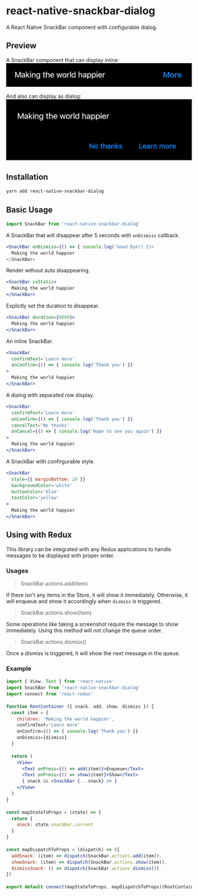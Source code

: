 # react-native-snackbar-dialog

A React Native SnackBar component with configurable dialog.

## Preview

A SnackBar component that can display inline: <br />
![Inline Mode](./docs/inline.png)

And also can display as dialog: <br />
![Flat Mode](./docs/flat.png)

## Installation

```sh
yarn add react-native-snackbar-dialog
```

## Basic Usage

```javascript
import SnackBar from 'react-native-snackbar-dialog'
```

A SnackBar that will disappear after 5 seconds with `onDismiss` callback.
```jsx
<SnackBar onDismiss={() => { console.log('Good Bye!) }}>
  Making the world happier
</SnackBar>
```

Render without auto disappearing.
```jsx
<SnackBar isStatic>
  Making the world happier
</SnackBar>
```

Explictly set the duration to disappear.
```jsx
<SnackBar duration={8000}>
  Making the world happier
</SnackBar>
```

An inline SnackBar.
```jsx
<SnackBar
  confirmText='Learn more'
  onConfirm={() => { console.log('Thank you') }}
>
  Making the world happier
</SnackBar>
```

A dialog with separated row display.
```jsx
<SnackBar
  confirmText='Learn more'
  onConfirm={() => { console.log('Thank you') }}
  cancelText='No thanks'
  onCancel={() => { console.log('Hope to see you again') }}
>
  Making the world happier
</SnackBar>
```

A SnackBar with confirgurable style.
```jsx
<SnackBar
  style={{ marginBottom: 20 }}
  backgroundColor='white'
  buttonColor='blue'
  textColor='yellow'
>
  Making the world happier
</SnackBar>
```

## Using with Redux

This library can be integrated with any Redux applications to handle messages to be displayed with proper order.

### Usages

> SnackBar.actions.add(item)

If there isn't any items in the Store, it will show it immediately. Otherwise, it will enqueue and show it accordingly when `dismiss` is triggered.

> SnackBar.actions.show(item)

Some operations like taking a screenshot require the message to show immediately. Using this method will not change the queue order.

> SnackBar.actions.dismiss()

Once a dismiss is triggered, it will show the next message in the queue.

### Example

```jsx
import { View, Text } from 'react-native'
import SnackBar from 'react-native-snackbar-dialog'
import connect from 'react-redux'

function RootContainer ({ snack, add, show, dismiss }) {
  const item = {
    children: 'Making the world happier',
    confirmText='Learn more'
    onConfirm={() => { console.log('Thank you') }}
    onDismiss={dismiss}
  }

  return (
    <View>
      <Text onPress={() => add(item)}>Enqueue</Text>
      <Text onPress={() => show(item)}>Show</Text>
      { snack && <SnackBar {...snack} /> }
    </View>
  )
}

const mapStateToProps = (state) => {
  return {
    snack: state.snackBar.current
  }
}

const mapDispatchToProps = (dispatch) => ({
  addSnack: (item) => dispatch(SnackBar.actions.add(item)),
  showSnack: (item) => dispatch(SnackBar.actions.show(item)),
  dismissSnack: () => dispatch(SnackBar.actions.dismiss())
})

export default connect(mapStateToProps, mapDispatchToProps)(RootContainer)
```